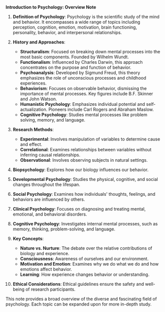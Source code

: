 **Introduction to Psychology: Overview Note**

1. **Definition of Psychology**: Psychology is the scientific study of the mind and behavior. It encompasses a wide range of topics including perception, cognition, emotion, motivation, brain functioning, personality, behavior, and interpersonal relationships.

2. **History and Approaches**:
   - **Structuralism**: Focused on breaking down mental processes into the most basic components. Founded by Wilhelm Wundt.
   - **Functionalism**: Influenced by Charles Darwin, this approach concentrates on the purpose and function of behavior.
   - **Psychoanalysis**: Developed by Sigmund Freud, this theory emphasizes the role of unconscious processes and childhood experiences.
   - **Behaviorism**: Focuses on observable behavior, dismissing the importance of mental processes. Key figures include B.F. Skinner and John Watson.
   - **Humanistic Psychology**: Emphasizes individual potential and self-actualization. Pioneers include Carl Rogers and Abraham Maslow.
   - **Cognitive Psychology**: Studies mental processes like problem solving, memory, and language.

3. **Research Methods**:
   - **Experimental**: Involves manipulation of variables to determine cause and effect.
   - **Correlational**: Examines relationships between variables without inferring causal relationships.
   - **Observational**: Involves observing subjects in natural settings.

4. **Biopsychology**: Explores how our biology influences our behavior.

5. **Developmental Psychology**: Studies the physical, cognitive, and social changes throughout the lifespan.

6. **Social Psychology**: Examines how individuals' thoughts, feelings, and behaviors are influenced by others.

7. **Clinical Psychology**: Focuses on diagnosing and treating mental, emotional, and behavioral disorders.

8. **Cognitive Psychology**: Investigates internal mental processes, such as memory, thinking, problem-solving, and language.

9. **Key Concepts**:
   - **Nature vs. Nurture**: The debate over the relative contributions of biology and experience.
   - **Consciousness**: Awareness of ourselves and our environment.
   - **Motivation and Emotion**: Examines why we do what we do and how emotions affect behavior.
   - **Learning**: How experience changes behavior or understanding.

10. **Ethical Considerations**: Ethical guidelines ensure the safety and well-being of research participants.

This note provides a broad overview of the diverse and fascinating field of psychology. Each topic can be expanded upon for more in-depth study. 
